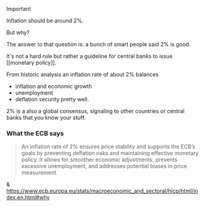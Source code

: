 >[!important]
> Inflation should be around 2%.

But why?

The answer to that question is: a bunch of smart people said 2% is good.

It's not a hard rule but rather a guideline for central banks to issue [[monetary policy]].

From historic analysis an inflation rate of about 2% balances 
- inflation and economic growth
- unemployment
- deflation security
pretty well.

2% is a also a global consensus, signaling to other countries or central banks that you know your stuff. 

### What the ECB says
> An inflation rate of 2% ensures price stability and supports the ECB’s goals by preventing deflation risks and maintaining effective monetary policy. It allows for smoother economic adjustments, prevents excessive unemployment, and addresses potential biases in price measurement.

&amp; https://www.ecb.europa.eu/stats/macroeconomic_and_sectoral/hicp/html/index.en.html#why